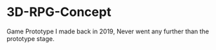 # 3D-RPG-Concept

Game Prototype I made back in 2019, Never went any further than the prototype stage.
